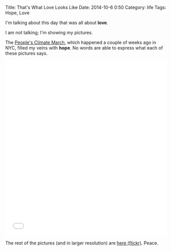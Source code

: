 Title: That's What Love Looks Like
Date: 2014-10-6 0:50
Category: life
Tags: Hope, Love




I'm talking about this day that was all about **love**.

I am not talking; I'm showing my pictures.

The [People's Climate March], which happened a couple of weeks ago in NYC, filled my veins with **hope**. No words are able to express what each of these pictures says.


<iframe class="imgur-album" width="100%" height="550" frameborder="0" src="//imgur.com/a/Rcnoo/embed?background=f2f2f2&text=1a1a1a&link=4e76c9"></iframe>


The rest of the pictures (and in larger resolution) are [here (flickr)]. Peace.


[People's Climate March]: http://en.wikipedia.org/wiki/People's_Climate_March
[here (behance)]: https://www.behance.net/gallery/20284067/Peoples-Climate-March-NYC-2014
[here (flickr)]: https://flic.kr/s/aHsk4dVkbV

